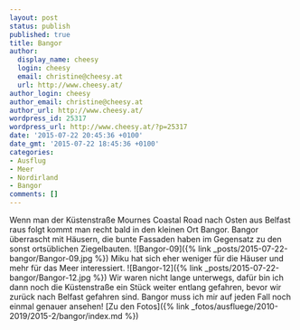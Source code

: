 ```yaml
---
layout: post
status: publish
published: true
title: Bangor
author:
  display_name: cheesy
  login: cheesy
  email: christine@cheesy.at
  url: http://www.cheesy.at/
author_login: cheesy
author_email: christine@cheesy.at
author_url: http://www.cheesy.at/
wordpress_id: 25317
wordpress_url: http://www.cheesy.at/?p=25317
date: '2015-07-22 20:45:36 +0100'
date_gmt: '2015-07-22 18:45:36 +0100'
categories:
- Ausflug
- Meer
- Nordirland
- Bangor
comments: []
---
```

Wenn man der Küstenstraße Mournes Coastal Road nach Osten aus Belfast raus folgt kommt man recht bald in den kleinen Ort Bangor. Bangor überrascht mit Häusern, die bunte Fassaden haben im Gegensatz zu den sonst ortsüblichen Ziegelbauten.
![Bangor-09]({% link _posts/2015-07-22-bangor/Bangor-09.jpg %})
Miku hat sich eher weniger für die Häuser und mehr für das Meer interessiert.
![Bangor-12]({% link _posts/2015-07-22-bangor/Bangor-12.jpg %})
Wir waren nicht lange unterwegs, dafür bin ich dann noch die Küstenstraße ein Stück weiter entlang gefahren, bevor wir zurück nach Belfast gefahren sind. Bangor muss ich mir auf jeden Fall noch einmal genauer ansehen!
[Zu den Fotos]({% link _fotos/ausfluege/2010-2019/2015-2/bangor/index.md %})
